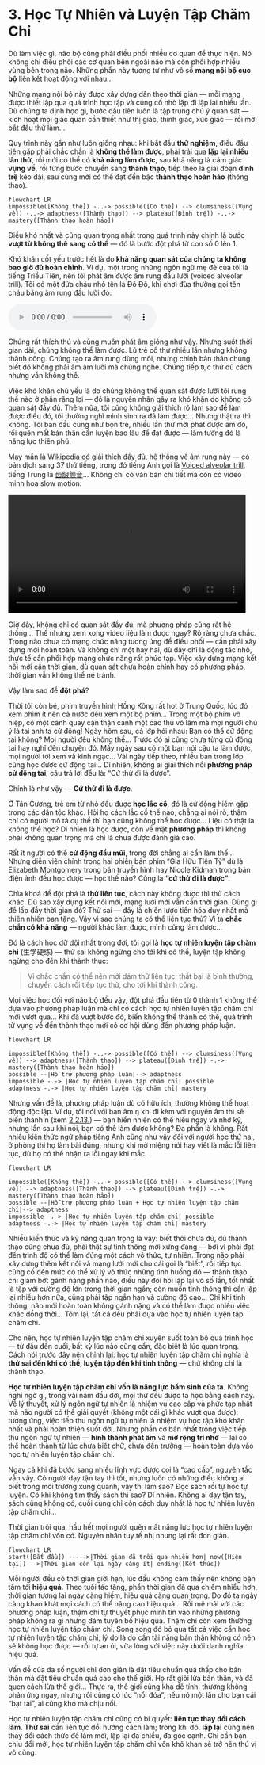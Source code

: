 # 3. Học Tự Nhiên và Luyện Tập Chăm Chỉ

Dù làm việc gì, não bộ cũng phải điều phối nhiều cơ quan để thực hiện. Nó không chỉ điều phối các cơ quan bên ngoài não mà còn phối hợp nhiều vùng bên trong não. Những phần này tương tự như vô số **mạng nội bộ cục bộ** liên kết hoạt động với nhau…

Những mạng nội bộ này được xây dựng dần theo thời gian — mỗi mạng được thiết lập qua quá trình học tập và củng cố nhờ lặp đi lặp lại nhiều lần. Dù chúng ta định học gì, bước đầu tiên luôn là tập trung chú ý quan sát — kích hoạt mọi giác quan cần thiết như thị giác, thính giác, xúc giác — rồi mới bắt đầu thử làm…

Quy trình này gần như luôn giống nhau: khi bắt đầu **thử nghiệm**, điều đầu tiên gặp phải chắc chắn là **không thể làm được**, phải trải qua **lặp lại nhiều lần thử**, rồi mới có thể có **khả năng làm được**, sau khả năng là cảm giác **vụng về**, rồi từng bước chuyển sang **thành thạo**, tiếp theo là giai đoạn **đình trệ** kéo dài, sau cùng mới có thể đạt đến bậc **thành thạo hoàn hảo** (thông thạo).

```mermaid
flowchart LR
impossible([Không thể]) -..-> possible([Có thể]) --> clumsiness([Vụng về]) -..-> adaptness([Thành thạo]) --> plateau([Đình trệ]) -..-> mastery([Thành thạo hoàn hảo])
```

Điều khó nhất và cũng quan trọng nhất trong quá trình này chính là bước **vượt từ không thể sang có thể** — đó là bước đột phá từ con số 0 lên 1.

Khó khăn cốt yếu trước hết là do **khả năng quan sát của chúng ta không bao giờ đủ hoàn chỉnh**. Ví dụ, một trong những ngôn ngữ mẹ đẻ của tôi là tiếng Triều Tiên, nên tôi phát âm được âm rung đầu lưỡi (voiced alveolar trill). Tôi có một đứa cháu nhỏ tên là Đô Đô, khi chơi đùa thường gọi tên cháu bằng âm rung đầu lưỡi đó:

<audio controls><source src="/audios/dudu.mp3">Trình duyệt của bạn không hỗ trợ đoạn âm thanh này.</source></audio>

Chúng rất thích thú và cũng muốn phát âm giống như vậy. Nhưng suốt thời gian dài, chúng không thể làm được. Lũ trẻ cố thử nhiều lần nhưng không thành công. Chúng tạo ra âm rung dùng môi, nhưng chính bản thân chúng biết đó không phải âm âm lưỡi mà chúng nghe. Chúng tiếp tục thử đủ cách nhưng vẫn không thể.

Việc khó khăn chủ yếu là do chúng không thể quan sát được lưỡi tôi rung thế nào ở phần răng lợi — đó là nguyên nhân gây ra khó khăn do không có quan sát đầy đủ. Thêm nữa, tôi cũng không giải thích rõ làm sao để làm được điều đó, tôi thường nghĩ mình sinh ra đã làm được... Nhưng thật ra thì không. Tôi ban đầu cũng như bọn trẻ, nhiều lần thử mới phát được âm đó, rồi quên mất bản thân cần luyện bao lâu để đạt được — lầm tưởng đó là năng lực thiên phú.

May mắn là Wikipedia có giải thích đầy đủ, hệ thống về âm rung này — có bản dịch sang 37 thứ tiếng, trong đó tiếng Anh gọi là [Voiced alveolar trill](https://en.wikipedia.org/wiki/Voiced_dental,_alveolar_and_postalveolar_trills), tiếng Trung là [齿龈颤音](https://zh.wikipedia.org/?curid=274842)… Không chỉ có văn bản chi tiết mà còn có video minh hoạ slow motion:

<video controls width="480"> <source src="/videos/voiced-alveolar-trill.mp4" type="video/mp4"></source>Trình duyệt của bạn không hỗ trợ video này.</video>

Giờ đây, không chỉ có quan sát đầy đủ, mà phương pháp cũng rất hệ thống… Thế nhưng xem xong video liệu làm được ngay? Rõ ràng chưa chắc. Trong não chưa có mạng chức năng tương ứng để điều phối — cần phải xây dựng mới hoàn toàn. Và không chỉ một hay hai, dù đây chỉ là động tác nhỏ, thực tế cần phối hợp mạng chức năng rất phức tạp. Việc xây dựng mạng kết nối mới cần thời gian, dù quan sát chưa hoàn chỉnh hay có phương pháp, thời gian vẫn không thể né tránh.

Vậy làm sao để **đột phá**?

Thời tôi còn bé, phim truyền hình Hồng Kông rất hot ở Trung Quốc, lúc đó xem phim ít nên cả nước đều xem một bộ phim… Trong một bộ phim võ hiệp, có một cảnh quay cận thận cảnh một cao thủ võ lâm mà mọi người chú ý là tai anh ta cử động! Ngày hôm sau, cả lớp hỏi nhau: Bạn có thể cử động tai không? Mọi người đều không thể… Trước đó ai cũng chưa từng cử động tai hay nghĩ đến chuyện đó. Mấy ngày sau có một bạn nói cậu ta làm được, mọi người tới xem và kinh ngạc… Vài ngày tiếp theo, nhiều bạn trong lớp cũng học được cử động tai… Dĩ nhiên, không ai giải thích nổi **phương pháp cử động tai**, câu trả lời đều là: “Cứ thử đi là được”.

Chính là như vậy — **Cứ thử đi là được**.

Ở Tân Cương, trẻ em từ nhỏ đều được **học lắc cổ**, đó là cử động hiếm gặp trong các dân tộc khác. Hỏi họ cách lắc cổ thế nào, chẳng ai nói rõ, thậm chí có người mô tả cụ thể thì bạn cũng không thể học được… Liệu có thật là không thể học? Dĩ nhiên là học được, còn về mặt **phương pháp** thì không phải không quan trọng mà chỉ là chưa được đánh giá cao.

Rất ít người có thể **cử động đầu mũi**, trong đời chẳng ai cần làm thế… Nhưng diễn viên chính trong hai phiên bản phim “Gia Hữu Tiên Tỷ” dù là Elizabeth Montgomery trong bản truyền hình hay Nicole Kidman trong bản điện ảnh đều học được — học thế nào? Cũng là **“cứ thử đi là được”**.

Chìa khoá để đột phá là **thử liên tục**, cách này không được thì thử cách khác. Dù sao xây dựng kết nối mới, mạng lưới mới vẫn cần thời gian. Dùng gì để lấp đầy thời gian đó? Thử sai — đây là chiến lược tiến hóa duy nhất mà thiên nhiên ban tặng. Vậy vì sao chúng ta có thể liên tục thử? Vì ta **chắc chắn có khả năng** — người khác làm được, mình cũng làm được…

Đó là cách học dữ dội nhất trong đời, tôi gọi là **học tự nhiên luyện tập chăm chỉ** (生学硬练) — thử sai không ngừng cho tới khi có thể, luyện tập không ngừng cho đến khi thành thục:

> Vì chắc chắn có thể nên mới dám thử liên tục; thất bại là bình thường, chuyển cách rồi tiếp tục thử, cho tới khi thành công.

Mọi việc học đối với não bộ đều vậy, đột phá đầu tiên từ 0 thành 1 không thể dựa vào phương pháp luận mà chỉ có cách học tự nhiên luyện tập chăm chỉ mới vượt qua… Khi đã vượt bước đó, biến không thể thành có thể, quá trình từ vụng về đến thành thạo mới có cơ hội dùng đến phương pháp luận.

```mermaid
flowchart LR

impossible([Không thể]) -..-> possible([Có thể]) --> clumsiness([Vụng về]) --> adaptness([Thành thạo]) --> plateau([Đình trệ]) -.-> mastery([Thành thạo hoàn hảo])
possible --|Hỗ trợ phương pháp luận|--> adaptness
impossible -.-> |Học tự nhiên luyện tập chăm chỉ| possible
adaptness -.-> |Học tự nhiên luyện tập chăm chỉ| mastery
```

Nhưng vấn đề là, phương pháp luận dù có hữu ích, thường không thể hoạt động độc lập. Ví dụ, tôi nói với bạn âm <span class="pho">ŋ</span> khi đi kèm với nguyên âm thì sẽ biến thành <span class="pho">n</span> (xem [2.2.13.](../sounds-of-american-english/2.2.13-mnŋ)) — bạn hiển nhiên có thể hiểu ngay và nhớ kỹ, nhưng lần sau khi nói, bạn có thể làm được không? Đa phần là không. Rất nhiều kiến thức ngữ pháp tiếng Anh cũng như vậy đối với người học thứ hai, ở phòng thi họ làm bài đúng, nhưng khi mở miệng nói hay viết là mắc lỗi liên tục, dù họ có thể nhận ra lỗi ngay khi mắc.

```mermaid
flowchart LR

impossible([Không thể]) -..-> possible([Có thể]) --> clumsiness([Vụng về]) --> adaptness([Thành thạo]) --> plateau([Đình trệ]) -.-> mastery([Thành thạo hoàn hảo])
possible --|Hỗ trợ phương pháp luận + Học tự nhiên luyện tập chăm chỉ|--> adaptness
impossible -.-> |Học tự nhiên luyện tập chăm chỉ| possible
adaptness -.-> |Học tự nhiên luyện tập chăm chỉ| mastery
```

Nhiều kiến thức và kỹ năng quan trọng là vậy: biết thôi chưa đủ, dù thành thạo cũng chưa đủ, phải thật sự tinh thông mới xứng đáng — bởi vì phải đạt đến trình độ có thể làm đúng một cách vô thức, tự nhiên. Trong não phải xây dựng thêm kết nối và mạng lưới mới cho cái gọi là “biết”, rồi tiếp tục củng cố đến mức có thể xử lý vô thức những tình huống đó — thành thạo chỉ giảm bớt gánh nặng phần nào, điều này đòi hỏi lặp lại vô số lần, tốt nhất là tập với cường độ lớn trong thời gian ngắn; còn muốn tinh thông thì cần lặp lại nhiều hơn nữa, cũng phải tập ngắn hạn và cường độ cao… Chỉ khi tinh thông, não mới hoàn toàn không gánh nặng và có thể làm được nhiều việc khác đồng thời… Tóm lại, tất cả đều phải dựa vào học tự nhiên luyện tập chăm chỉ.

Cho nên, học tự nhiên luyện tập chăm chỉ xuyên suốt toàn bộ quá trình học — từ đầu đến cuối, bất kỳ lúc nào cũng cần, đặc biệt là lúc quan trọng. Cách nói trước đây nên chỉnh lại: học tự nhiên luyện tập chăm chỉ nghĩa là **thử sai đến khi có thể, luyện tập đến khi tinh thông** — chứ không chỉ là thành thạo.

**Học tự nhiên luyện tập chăm chỉ vốn là năng lực bẩm sinh của ta**. Không nghi ngờ gì, trong vài năm đầu đời, mọi thứ đều được ta học bằng cách này. Về lý thuyết, xử lý ngôn ngữ tự nhiên là nhiệm vụ cao cấp và phức tạp nhất mà não người có thể giải quyết (không một cái gì khác vượt qua được); tương ứng, việc tiếp thu ngôn ngữ tự nhiên là nhiệm vụ học tập khó khăn nhất và phải hoàn thiện suốt đời. Nhưng phần cơ bản nhất trong việc tiếp thu ngôn ngữ tự nhiên — **hình thành phát âm** và **mở rộng trí nhớ** — lại có thể hoàn thành từ lúc chưa biết chữ, chưa đến trường — hoàn toàn dựa vào học tự nhiên luyện tập chăm chỉ.

Ngay cả khi đã bước sang nhiều lĩnh vực được coi là “cao cấp”, nguyên tắc vẫn vậy. Có người dạy tận tay thì tốt, nhưng luôn có những điều không ai biết trong môi trường xung quanh, vậy thì làm sao? Đọc sách rồi tự học tự luyện. Có khi không tìm thấy sách thì sao? Dĩ nhiên. Không ai dạy tận tay, sách cũng không có, cuối cùng chỉ còn cách duy nhất là học tự nhiên luyện tập chăm chỉ...

Thời gian trôi qua, hầu hết mọi người quên mất năng lực học tự nhiên luyện tập chăm chỉ vốn có. Nguyên nhân tuy tế nhị nhưng lại rất đơn giản.

```mermaid
flowchart LR
start([Bắt đầu]) ----->|Thời gian đã trôi qua nhiều hơn| now([Hiện tại]) -->|Thời gian còn lại ngày càng ít| ending([Kết thúc])
```

Mỗi người đều có thời gian giới hạn, lúc đầu không cảm thấy nên không bận tâm tới **hiệu quả**. Theo tuổi tác tăng, phần thời gian đã qua chiếm nhiều hơn, thời gian tương lai ngày càng hiếm, hiệu quả càng quan trọng. Do đó ta ngày càng khao khát mọi cách có thể nâng cao hiệu quả… Rồi mê mải với các phương pháp luận, thậm chí tự thuyết phục mình tin vào những phương pháp không ra gì nhưng dám tuyên bố hiệu quả. Thậm chí còn xem thường học tự nhiên luyện tập chăm chỉ. Song song đó bỏ qua tất cả việc cần học tự nhiên luyện tập chăm chỉ, lý do là do cần tài năng bản thân không có nên sẽ không học được — rồi tự an ủi, vừa lòng với việc này dưới danh nghĩa hiệu quả.

Vấn đề của đa số người chỉ đơn giản là đặt tiêu chuẩn quá thấp cho bản thân mà đặt tiêu chuẩn quá cao cho thế giới. Họ rất giỏi lừa bản thân, và đã quen cách lừa thế giới… Thực ra, thế giới cũng khá dễ tính, thường không phản ứng ngay, nhưng rồi cũng có lúc “nổi đóa”, nếu nó một lần cho bạn cái “bạt tai”, ai cũng khó mà chịu nổi.

Học tự nhiên luyện tập chăm chỉ cũng có bí quyết: **liên tục thay đổi cách làm**. **Thử sai** cần liên tục đổi hướng cách làm; trong khi đó, **lặp lại** cũng nên thay đổi cách thức để làm mới, lặp lại đa chiều, đa góc cạnh. Chỉ cần bạn chịu đổi mới, học tự nhiên luyện tập chăm chỉ vốn khô khan sẽ trở nên thú vị vô cùng.
